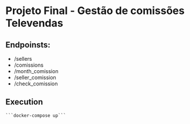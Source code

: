 # Projeto Final - Gestão de comissões Televendas

## Endpoinsts:
 * /sellers
 * /comissions
 * /month_comission
 * /seller_comission
 * /check_comission

 ## Execution
    ```docker-compose up```